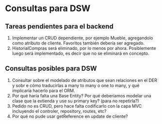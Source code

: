 # Consultas para DSW

## Tareas pendientes para el backend

1. Implementar un CRUD dependiente, por ejemplo Mueble, agregandolo como atributo de cliente. Favoritos también debería ser agregado.
2. HistorialCompras será eliminado, por lo menos por ahora. Posiblemente luego será implementado, es decir que no se eliminará en concepto.

## Consultas posibles para DSW

1. Consultar sobre el modelado de atributos que sean relaciones en el DER y sobr e cómo traducirlas a many to many o one to many, y qué implicaría hacerlo para el ORM.
2. Por qué haría falta una Base Entity? Por qué deberíamos modelar una clase que la extienda y use su primary key? (para no repetirla?)
3. Pedido no es CRUD, pero hace falta codificarlo con la capa MVC incluyendo el controler, repository, routes, etc?
4. Por qué no pude usar getReference en update de cliente?
